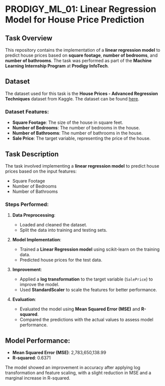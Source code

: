 # PRODIGY_ML_01: Linear Regression Model for House Price Prediction

## Task Overview
This repository contains the implementation of a **linear regression model** to predict house prices based on **square footage**, **number of bedrooms**, and **number of bathrooms**. The task was performed as part of the **Machine Learning Internship Program** at **Prodigy InfoTech**.

## Dataset
The dataset used for this task is the **House Prices - Advanced Regression Techniques** dataset from Kaggle. The dataset can be found [here](https://www.kaggle.com/c/house-prices-advanced-regression-techniques/data).

### Dataset Features:
- **Square Footage**: The size of the house in square feet.
- **Number of Bedrooms**: The number of bedrooms in the house.
- **Number of Bathrooms**: The number of bathrooms in the house.
- **Sale Price**: The target variable, representing the price of the house.

## Task Description
The task involved implementing a **linear regression model** to predict house prices based on the input features:
- Square Footage
- Number of Bedrooms
- Number of Bathrooms

### Steps Performed:
1. **Data Preprocessing**:
   - Loaded and cleaned the dataset.
   - Split the data into training and testing sets.

2. **Model Implementation**:
   - Trained a **Linear Regression model** using scikit-learn on the training data.
   - Predicted house prices for the test data.

3. **Improvement**:
   - Applied a **log transformation** to the target variable (`SalePrice`) to improve the model.
   - Used **StandardScaler** to scale the features for better performance.

4. **Evaluation**:
   - Evaluated the model using **Mean Squared Error (MSE)** and **R-squared**.
   - Compared the predictions with the actual values to assess model performance.

## Model Performance:
- **Mean Squared Error (MSE)**: 2,783,650,138.99
- **R-squared**: 0.6371

The model showed an improvement in accuracy after applying log transformation and feature scaling, with a slight reduction in MSE and a marginal increase in R-squared.
